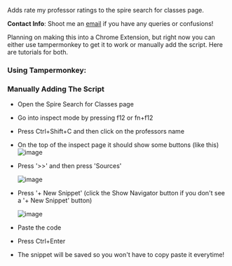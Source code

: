 Adds rate my professor ratings to the spire search for classes page. 

**Contact Info**: Shoot me an [email](ihasaan@umass.edu) if you have any queries or confusions!

Planning on making this into a Chrome Extension, but right now you can either use tampermonkey to get it to work or manually add the script. Here are tutorials for both.

### Using Tampermonkey:



### Manually Adding The Script

- Open the Spire Search for Classes page 
- Go into inspect mode by pressing f12 or fn+f12
- Press Ctrl+Shift+C and then click on the professors name

- On the top of the inspect page it should show some buttons (like this)
  ![image](https://user-images.githubusercontent.com/115051423/204680471-f27a504a-ca3d-45bb-9b83-44bbbeb604f3.png)
  
- Press '>>' and then press 'Sources'
 
  ![image](https://user-images.githubusercontent.com/115051423/204680457-22ddcc8a-7b10-486a-a480-8865a92de553.png)

- Press '+ New Snippet' (click the Show Navigator button if you don't see a '+ New Snippet' button)

  ![image](https://user-images.githubusercontent.com/115051423/204680549-2e9f0e6b-6668-4c17-abaa-31d3dc9d4623.png)

- Paste the code 
- Press Ctrl+Enter
- The snippet will be saved so you won't have to copy paste it everytime!
<br />
